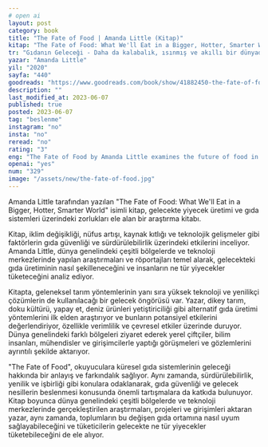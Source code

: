 ```yaml
---
# open ai
layout: post
category: book
title: "The Fate of Food | Amanda Little (Kitap)"
kitap: "The Fate of Food: What We'll Eat in a Bigger, Hotter, Smarter World"
tr: "Gıdanın Geleceği - Daha da kalabalık, ısınmış ve akıllı bir dünyada ne yiyeceğiz?"
yazar: "Amanda Little"
yil: "2020"
sayfa: "440"
goodreads: "https://www.goodreads.com/book/show/41882450-the-fate-of-food"
description: ""
last_modified_at: 2023-06-07
published: true
posted: 2023-06-07
tag: "beslenme" 
instagram: "no"
insta: "no"
reread: "no"
rating: "3"
eng: "The Fate of Food by Amanda Little examines the future of food in a changing world, exploring challenges and innovative solutions for sustainability and food security."
openai: "yes"
num: "329"
image: "/assets/new/the-fate-of-food.jpg"
---
```


Amanda Little tarafından yazılan "The Fate of Food: What We'll Eat in a Bigger, Hotter, Smarter World" isimli kitap, gelecekte yiyecek üretimi ve gıda sistemleri üzerindeki zorlukları ele alan bir araştırma kitabı.

Kitap, iklim değişikliği, nüfus artışı, kaynak kıtlığı ve teknolojik gelişmeler gibi faktörlerin gıda güvenliği ve sürdürülebilirlik üzerindeki etkilerini inceliyor. Amanda Little, dünya genelindeki çeşitli bölgelerde ve teknoloji merkezlerinde yapılan araştırmaları ve röportajları temel alarak, gelecekteki gıda üretiminin nasıl şekilleneceğini ve insanların ne tür yiyecekler tüketeceğini analiz ediyor.

Kitapta, geleneksel tarım yöntemlerinin yanı sıra yüksek teknoloji ve yenilikçi çözümlerin de kullanılacağı bir gelecek öngörüsü var. Yazar, dikey tarım, doku kültürü, yapay et, deniz ürünleri yetiştiriciliği gibi alternatif gıda üretimi yöntemlerini ilk elden araştırıyor ve bunların potansiyel etkilerini değerlendiriyor, özellikle verimlilik ve çevresel etkiler üzerinde duruyor. Dünya genelindeki farklı bölgeleri ziyaret ederek yerel çiftçiler, bilim insanları, mühendisler ve girişimcilerle yaptığı görüşmeleri ve gözlemlerini ayrıntılı şekilde aktarıyor.


"The Fate of Food", okuyuculara küresel gıda sistemlerinin geleceği hakkında bir anlayış ve farkındalık sağlıyor. Aynı zamanda, sürdürülebilirlik, yenilik ve işbirliği gibi konulara odaklanarak, gıda güvenliği ve gelecek nesillerin beslenmesi konusunda önemli tartışmalara da katkıda bulunuyor. Kitap boyunca dünya genelindeki çeşitli bölgelerde ve teknoloji merkezlerinde gerçekleştirilen araştırmaları, projeleri ve girişimleri aktaran yazar, aynı zamanda, toplumların bu değişen gıda ortamına nasıl uyum sağlayabileceğini ve tüketicilerin gelecekte ne tür yiyecekler tüketebileceğini de ele alıyor.






